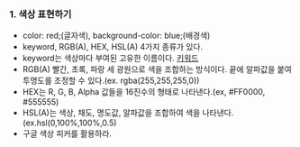 ### 1.  색상 표현하기
- color: red;(글자색), background-color: blue;(배경색)
- keyword, RGB(A), HEX, HSL(A) 4가지 종류가 있다.
- keyword는 색상마다 부여된 고유한 이름이다. [키워드](https://developer.mozilla.org/ko/docs/Web/CSS/color_value#%EC%83%89%EC%83%81_%ED%82%A4%EC%9B%8C%EB%93%9C)
- RGB(A) 빨간, 초록, 파랑 세 광원으로 색을 조합하는 방식이다. 끝에 알파값을 붙여 투명도를 조정할 수 있다.(ex. rgba(255,255,255,0))
- HEX는 R, G, B, Alpha 값들을 16진수의 형태로 나타낸다.(ex, #FF0000, #555555)
- HSL(A)는 색상, 채도, 명도값, 알파값을 조합하여 색을 나타낸다.(ex.hsl(0,100%,100%,0.5)
- 구글 색상 피커를 활용하라.
